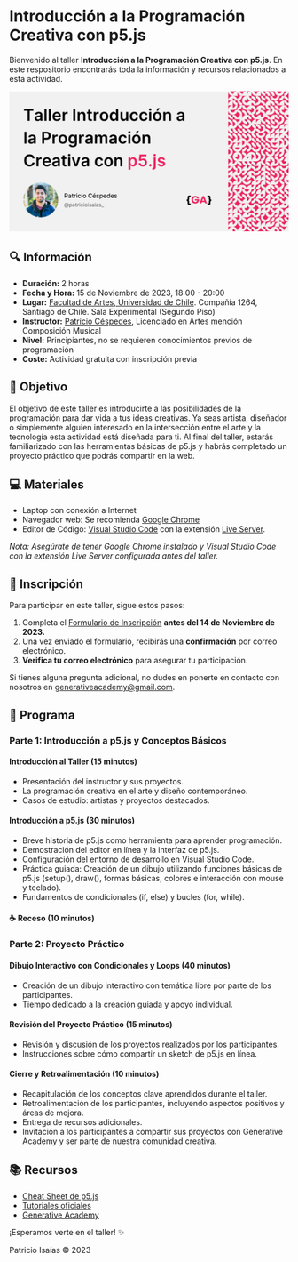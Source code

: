 # Introducción a la Programación Creativa con p5.js

Bienvenido al taller **Introducción a la Programación Creativa con p5.js**. En este respositorio encontrarás toda la información y recursos relacionados a esta actividad.

<img src="recursos/portada.png" alt="p5.js Logo" title="p5.js" width="700"/>

## 🔍 Información

- **Duración:** 2 horas
- **Fecha y Hora:** 15 de Noviembre de 2023, 18:00 - 20:00
- **Lugar:** [Facultad de Artes, Universidad de Chile](https://maps.app.goo.gl/jWLTspcBS5QZggna6). Compañía 1264, Santiago de Chile. Sala Experimental (Segundo Piso)
- **Instructor:** [Patricio Céspedes](https://patricio-isaias.super.site/), Licenciado en Artes mención Composición Musical
- **Nivel:** Principiantes, no se requieren conocimientos previos de programación
- **Coste:** Actividad gratuita con inscripción previa

## 🎯 Objetivo

El objetivo de este taller es introducirte a las posibilidades de la programación para dar vida a tus ideas creativas. Ya seas artista, diseñador o simplemente alguien interesado en la intersección entre el arte y la tecnología esta actividad está diseñada para ti. Al final del taller, estarás familiarizado con las herramientas básicas de p5.js y habrás completado un proyecto práctico que podrás compartir en la web.

## 💻 Materiales

- Laptop con conexión a Internet
- Navegador web: Se recomienda [Google Chrome](https://www.google.com/intl/es_es/chrome/)
- Editor de Código: [Visual Studio Code](https://code.visualstudio.com/) con la extensión [Live Server](https://marketplace.visualstudio.com/items?itemName=ritwickdey.LiveServer).

_Nota: Asegúrate de tener Google Chrome instalado y Visual Studio Code con la extensión Live Server configurada antes del taller._

## 📝 Inscripción

Para participar en este taller, sigue estos pasos:

1. Completa el [Formulario de Inscripción]() **antes del 14 de Noviembre de 2023.**
2. Una vez enviado el formulario, recibirás una **confirmación** por correo electrónico.
3. **Verifica tu correo electrónico** para asegurar tu participación.

Si tienes alguna pregunta adicional, no dudes en ponerte en contacto con nosotros en [generativeacademy@gmail.com](mailto:generativeacademy@gmail.com).

## 📖 Programa

### Parte 1: Introducción a p5.js y Conceptos Básicos

#### Introducción al Taller (15 minutos)

- Presentación del instructor y sus proyectos.
- La programación creativa en el arte y diseño contemporáneo.
- Casos de estudio: artistas y proyectos destacados.

#### Introducción a p5.js (30 minutos)

- Breve historia de p5.js como herramienta para aprender programación.
- Demostración del editor en línea y la interfaz de p5.js.
- Configuración del entorno de desarrollo en Visual Studio Code.
- Práctica guiada: Creación de un dibujo utilizando funciones básicas de p5.js (setup(), draw(), formas básicas, colores e interacción con mouse y teclado).
- Fundamentos de condicionales (if, else) y bucles (for, while).

#### ☕ Receso (10 minutos)

### Parte 2: Proyecto Práctico

#### Dibujo Interactivo con Condicionales y Loops (40 minutos)

- Creación de un dibujo interactivo con temática libre por parte de los participantes.
- Tiempo dedicado a la creación guiada y apoyo individual.

#### Revisión del Proyecto Práctico (15 minutos)

- Revisión y discusión de los proyectos realizados por los participantes.
- Instrucciones sobre cómo compartir un sketch de p5.js en línea.

#### Cierre y Retroalimentación (10 minutos)

- Recapitulación de los conceptos clave aprendidos durante el taller.
- Retroalimentación de los participantes, incluyendo aspectos positivos y áreas de mejora.
- Entrega de recursos adicionales.
- Invitación a los participantes a compartir sus proyectos con Generative Academy y ser parte de nuestra comunidad creativa.

## 📚 Recursos

- [Cheat Sheet de p5.js](/recursos/p5js-cheatsheet.png)
- [Tutoriales oficiales](https://p5js.org/es/learn/)
- [Generative Academy](https://www.instagram.com/generative.academy/)

¡Esperamos verte en el taller! ✨

Patricio Isaías © 2023
